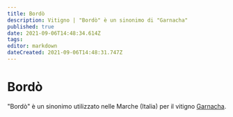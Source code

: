 ```yaml
---
title: Bordò
description: Vitigno | "Bordò" è un sinonimo di "Garnacha"
published: true
date: 2021-09-06T14:48:34.614Z
tags: 
editor: markdown
dateCreated: 2021-09-06T14:48:31.747Z
---
```


# Bordò
"Bordò" è un sinonimo utilizzato nelle Marche (Italia) per il vitigno [Garnacha](/vitigni/Spagna/garnacha).